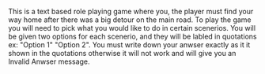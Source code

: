 This is a text based role playing game where you, the player must find your way home after there was a big detour on the main road. To play the game you will need to pick what you would like to do in certain scenerios. You will be given two options for each scenerio, and they will be labled in quotations ex: "Option 1" "Option 2". You must write down your anwser exactly as it it shown in the quotations otherwise it will not work and will give you an Invalid Anwser message.
